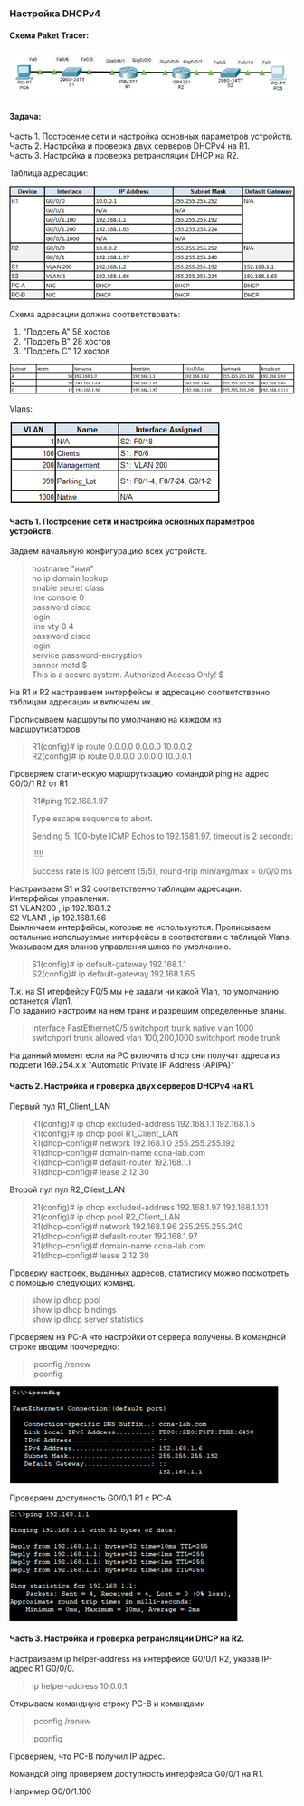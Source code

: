 ### **Настройка DHCPv4**

#### **Схема Paket Tracer:**

![Scheme](https://github.com/Cooler1213/Otus-Network/blob/37bb58b96d1e507d3eb2a657462a07a2de71d186/Lab/DHCPv4/Scheme%20v4.png)

#### Задача:

Часть 1. Построение сети и настройка основных параметров устройств.  
Часть 2. Настройка и проверка двух серверов DHCPv4 на R1.  
Часть 3. Настройка и проверка ретрансляции DHCP на R2.   

Таблица адресации:

![IP](https://github.com/Cooler1213/Otus-Network/blob/f4ca1c7a366edbb844ca06151599a39213227bc0/Lab/DHCPv4/IP.png)

Схема адресации должна соответствовать:
1. "Подсеть A" 58 хостов
2. "Подсеть B" 28 хостов
3. "Подсеть C" 12 хостов

![Subnet](https://github.com/Cooler1213/Otus-Network/blob/f4ca1c7a366edbb844ca06151599a39213227bc0/Lab/DHCPv4/Subnet.png)

Vlans:

![Vlan](https://github.com/Cooler1213/Otus-Network/blob/f4ca1c7a366edbb844ca06151599a39213227bc0/Lab/DHCPv4/Vlan.png)

#### Часть 1. Построение сети и настройка основных параметров устройств.

Задаем начальную конфигурацию всех устройств.

> hostname "имя"  
> no ip domain lookup  
> enable secret class  
> line console 0   
> password cisco  
> login  
> line vty 0 4  
> password cisco  
> login  
> service password-encryption  
> banner motd $  
> This is a secure system. Authorized Access Only! $

На R1 и R2 настраиваем интерфейсы и адресацию соответственно таблицам адресации и включаем их.

Прописываем маршруты по умолчанию на каждом из маршрутизаторов.

> R1(config)# ip route 0.0.0.0 0.0.0.0 10.0.0.2  
> R2(config)# ip route 0.0.0.0 0.0.0.0 10.0.0.1

Проверяем статическую маршрутизацию командой ping на адрес G0/0/1 R2 от R1

> R1#ping 192.168.1.97 
>
> Type escape sequence to abort.
>
> Sending 5, 100-byte ICMP Echos to 192.168.1.97, timeout is 2 seconds:
>
> !!!!!
>
> Success rate is 100 percent (5/5), round-trip min/avg/max = 0/0/0 ms
>



Настраиваем S1 и S2 соответственно таблицам адресации.  
Интерфейсы управления:  
S1 VLAN200 , ip 192.168.1.2  
S2 VLAN1 , ip 192.168.1.66  
Выключаем интерфейсы, которые не используются. 
Прописываем остальные используемые интерфейсы в соответствии с таблицей Vlans.  
Указываем для вланов управления шлюз по умолчанию.

> S1(config)# ip default-gateway 192.168.1.1  
> S2(config)# ip default-gateway 192.168.1.65

Т.к. на S1 итерфейсу F0/5 мы не задали ни какой Vlan, по умолчанию останется Vlan1.  
По заданию настроим на нем транк и разрешим определенные вланы.

> interface FastEthernet0/5
> switchport trunk native vlan 1000
> switchport trunk allowed vlan 100,200,1000
> switchport mode trunk

На данный момент если на PC включить dhcp они получат адреса из подсети  169.254.x.x "Automatic Private IP Address (APIPA)" 



#### Часть 2. Настройка и проверка двух серверов DHCPv4 на R1. 

Первый пул R1_Client_LAN

> R1(config)# ip dhcp excluded-address 192.168.1.1 192.168.1.5  
> R1(config)# ip dhcp pool R1_Client_LAN   
> R1(dhcp–config)# network 192.168.1.0 255.255.255.192  
> R1(dhcp–config)# domain-name ccna-lab.com  
> R1(dhcp–config)# default-router 192.168.1.1  
> R1(dhcp–config)# lease 2 12 30

Второй пул пул R2_Client_LAN

> R1(config)# ip dhcp excluded-address 192.168.1.97 192.168.1.101  
> R1(config)# ip dhcp pool R2_Client_LAN  
> R1(dhcp–config)# network 192.168.1.96 255.255.255.240  
> R1(dhcp–config)# default-router 192.168.1.97  
> R1(dhcp–config)# domain-name ccna-lab.com  
> R1(dhcp–config)# lease 2 12 30

Проверку настроек, выданных адресов, статистику можно посмотреть с помощью следующих команд.

> show ip dhcp pool   
> show ip dhcp bindings  
> show ip dhcp server statistics

Проверяем на PC-A что настройки от сервера получены.
В командной строке вводим поочередно: 

>
>  
> ipconfig /renew  
> ipconfig 

![ipconfig PC-A](https://github.com/Cooler1213/Otus-Network/blob/d7039c92b4f3739e5bfafbcd0d5d3aaf6c209c8c/Lab/DHCPv4/ipconfig%20PC-A.png)

Проверяем доступность  G0/0/1  R1 с PC-A

![Ping PC-A to R1](https://github.com/Cooler1213/Otus-Network/blob/682b6cb15ca98a656a395efcf787d96d899a8f19/Lab/DHCPv4/Ping%20PC-A%20to%20R1.png)

#### Часть 3. Настройка и проверка ретрансляции DHCP на R2.

Настраиваем ip helper-address на интерфейсе G0/0/1 R2, указав IP-адрес R1 G0/0/0.

> ip helper-address 10.0.0.1

Открываем командную строку PC-B и командами 

> ipconfig /renew
>
> ipconfig

Проверяем, что PC-B получил IP адрес.

Командой ping проверяем доступность интерфейса G0/0/1 на R1.

Например  G0/0/1.100 

